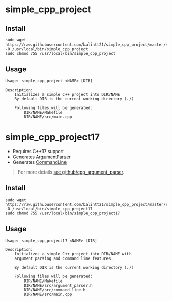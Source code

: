 # simple_cpp_project
## Install
```
sudo wget https://raw.githubusercontent.com/balintt21/simple_cpp_project/master/simple_cpp_project -O /usr/local/bin/simple_cpp_project
sudo chmod 755 /usr/local/bin/simple_cpp_project
```
## Usage
```
Usage: simple_cpp_project <NAME> [DIR]

Description:
 	Initializes a simple C++ project into DIR/NAME
 	By default DIR is the current working directory (./)

 	Following files will be generated:
 		DIR/NAME/Makefile
 		DIR/NAME/src/main.cpp
```
# simple_cpp_project17
 * Requires C++17 support
 * Generates [ArgumentParser](https://github.com/balintt21/cpp_argument_parser/blob/master/argument_parser.h) 
 * Generates [CommandLine](https://github.com/balintt21/cpp_argument_parser/blob/master/command_line.h)
 > For more details [see github/cpp_argument_parser](https://github.com/balintt21/cpp_argument_parser).
## Install
```
sudo wget https://raw.githubusercontent.com/balintt21/simple_cpp_project/master/simple_cpp_project17 -O /usr/local/bin/simple_cpp_project17
sudo chmod 755 /usr/local/bin/simple_cpp_project17
```
## Usage
```
Usage: simple_cpp_project17 <NAME> [DIR]

Description:
	Initializes a simple C++ project into DIR/NAME with
	argument parsing and command line features.

	By default DIR is the current working directory (./)

	Following files will be generated:
		DIR/NAME/Makefile
		DIR/NAME/src/argument_parser.h
		DIR/NAME/src/command_line.h
		DIR/NAME/src/main.cpp
```
